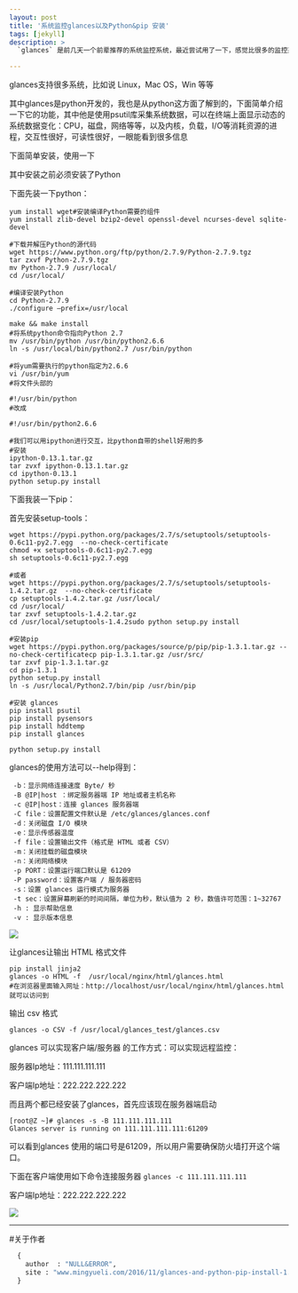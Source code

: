 ```yaml
---
layout: post
title: '系统监控glances以及Python&pip 安装'
tags: [jekyll]
description: >
  `glances` 是前几天一个前辈推荐的系统监控系统，最近尝试用了一下，感觉比很多的监控系统实用，比如 `top` 只能监控本机的系统，但是 glances 即可以监控本机，也可以通过客户端模式监控其他的机器，可以把数据输出到 csv 或者 html 格式的文件 也就方便了绘制图表或者是其他程序处理，而且很实用的是他提供了基于 Xml/RPC 的 API ，这就让他实现可编程的应用

---
```


<!--more-->

 
glances支持很多系统，比如说 Linux，Mac OS，Win 等等
 
其中glances是python开发的，我也是从python这方面了解到的，下面简单介绍一下它的功能，其中他是使用psutil库采集系统数据，可以在终端上面显示动态的系统数据变化：CPU，磁盘，网络等等，以及内核，负载，I/O等消耗资源的进程，交互性很好，可读性很好，一眼能看到很多信息
 
下面简单安装，使用一下
 
其中安装之前必须安装了Python
 
下面先装一下python：
```shell
yum install wget#安装编译Python需要的组件
yum install zlib-devel bzip2-devel openssl-devel ncurses-devel sqlite-devel
 
#下载并解压Python的源代码
wget https://www.python.org/ftp/python/2.7.9/Python-2.7.9.tgz
tar zxvf Python-2.7.9.tgz
mv Python-2.7.9 /usr/local/
cd /usr/local/
 
#编译安装Python
cd Python-2.7.9
./configure –prefix=/usr/local
 
make && make install
#将系统python命令指向Python 2.7
mv /usr/bin/python /usr/bin/python2.6.6
ln -s /usr/local/bin/python2.7 /usr/bin/python
 
#将yum需要执行的python指定为2.6.6 
vi /usr/bin/yum 
#将文件头部的
 
#!/usr/bin/python
#改成
 
#!/usr/bin/python2.6.6
  
#我们可以用ipython进行交互，比python自带的shell好用的多
#安装
ipython-0.13.1.tar.gz
tar zvxf ipython-0.13.1.tar.gz
cd ipython-0.13.1
python setup.py install
```

下面我装一下pip：

首先安装setup-tools：
```shell
wget https://pypi.python.org/packages/2.7/s/setuptools/setuptools-0.6c11-py2.7.egg  --no-check-certificate
chmod +x setuptools-0.6c11-py2.7.egg
sh setuptools-0.6c11-py2.7.egg

#或者
wget https://pypi.python.org/packages/2.7/s/setuptools/setuptools-1.4.2.tar.gz  --no-check-certificate
cp setuptools-1.4.2.tar.gz /usr/local/
cd /usr/local/
tar zxvf setuptools-1.4.2.tar.gz
cd /usr/local/setuptools-1.4.2sudo python setup.py install
```
```shell
#安装pip
wget https://pypi.python.org/packages/source/p/pip/pip-1.3.1.tar.gz --no-check-certificatecp pip-1.3.1.tar.gz /usr/src/
tar zxvf pip-1.3.1.tar.gz
cd pip-1.3.1
python setup.py install
ln -s /usr/local/Python2.7/bin/pip /usr/bin/pip
```
```shell
#安装 glances
pip install psutil
pip install pysensors
pip install hddtemp
pip install glances

python setup.py install
```
glances的使用方法可以--help得到：
```shell
 -b：显示网络连接速度 Byte/ 秒
 -B @IP|host ：绑定服务器端 IP 地址或者主机名称
 -c @IP|host：连接 glances 服务器端
 -C file：设置配置文件默认是 /etc/glances/glances.conf 
 -d：关闭磁盘 I/O 模块
 -e：显示传感器温度
 -f file：设置输出文件（格式是 HTML 或者 CSV）
 -m：关闭挂载的磁盘模块
 -n：关闭网络模块
 -p PORT：设置运行端口默认是 61209 
 -P password：设置客户端 / 服务器密码
 -s：设置 glances 运行模式为服务器
 -t sec：设置屏幕刷新的时间间隔，单位为秒，默认值为 2 秒，数值许可范围：1~32767 
 -h : 显示帮助信息
 -v : 显示版本信息
```

 

![](https://okwbu9s8e.qnssl.com/glances1.png)

 

让glances让输出 HTML 格式文件
```shell
pip install jinja2
glances -o HTML -f  /usr/local/nginx/html/glances.html
#在浏览器里面输入网址：http://localhost/usr/local/nginx/html/glances.html 就可以访问到
```
输出 csv 格式
```
glances -o CSV -f /usr/local/glances_test/glances.csv
```

glances 可以实现客户端/服务器 的工作方式：可以实现远程监控：

服务器Ip地址：111.111.111.111

客户端Ip地址：222.222.222.222

而且两个都已经安装了glances，首先应该现在服务器端启动
```shell
[root@Z ~]# glances -s -B 111.111.111.111
Glances server is running on 111.111.111.111:61209
```
可以看到glances 使用的端口号是61209，所以用户需要确保防火墙打开这个端口。

下面在客户端使用如下命令连接服务器
`glances -c 111.111.111.111`

客户端Ip地址：222.222.222.222

![](https://okwbu9s8e.qnssl.com/glances2.png)
 
----------


#关于作者

```python
  {
    author  : "NULL&ERROR",
    site : "www.mingyueli.com/2016/11/glances-and-python-pip-install-1.html"
  }
```
